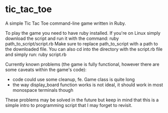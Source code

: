 # tic_tac_toe
A simple Tic Tac Toe command-line game written in Ruby.

To play the game you need to have ruby installed.
If you're on Linux simply download the script and run it with the command:
ruby path_to_script/script.rb
Make sure to replace path_to_script with a path to the downloaded file.
You can also cd into the directory with the script.rb file and simply run:
ruby script.rb

Currently known problems (the game is fully functional, however there are some caveats within the game's code):
- code could use some cleanup, fe. Game class is quite long
- the way display_board function works is not ideal, it should work in most monospace terminals though

These problems may be solved in the future but keep in mind that this is a simple intro to programming script that I may forget to revisit.